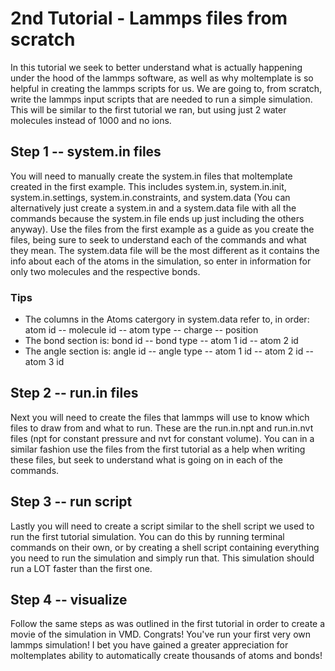 # 2nd Tutorial - Lammps files from scratch

In this tutorial we seek to better understand what is actually happening under the hood of the lammps software, as well as why moltemplate is so helpful in creating the lammps scripts for us. We are going to, from scratch, write the lammps input scripts that are needed to run a simple simulation. This will be similar to the first tutorial we ran, but using just 2 water molecules instead of 1000 and no ions. 

## Step 1 -- system.in files
You will need to manually create the system.in files that moltemplate created in the first example. This includes system.in, system.in.init, system.in.settings, system.in.constraints, and system.data (You can alternatively just create a system.in and a system.data file with all the commands because the system.in file ends up just including the others anyway). Use the files from the first example as a guide as you create the files, being sure to seek to understand each of the commands and what they mean. The system.data file will be the most different as it contains the info about each of the atoms in the simulation, so enter in information for only two molecules and the respective bonds.

### Tips
* The columns in the Atoms catergory in system.data refer to, in order: atom id -- molecule id -- atom type -- charge -- position
* The bond section is: bond id -- bond type -- atom 1 id -- atom 2 id
* The angle section is: angle id -- angle type -- atom 1 id -- atom 2 id -- atom 3 id

## Step 2 -- run.in files
Next you will need to create the files that lammps will use to know which files to draw from and what to run. These are the run.in.npt and run.in.nvt files (npt for constant pressure and nvt for constant volume). You can in a similar fashion use the files from the first tutorial as a help when writing these files, but seek to understand what is going on in each of the commands.

## Step 3 -- run script
Lastly you will need to create a script similar to the shell script we used to run the first tutorial simulation. You can do this by running terminal commands on their own, or by creating a shell script containing everything you need to run the simulation and simply run that. This simulation should run a LOT faster than the first one. 

## Step 4 -- visualize
Follow the same steps as was outlined in the first tutorial in order to create a movie of the simulation in VMD. Congrats! You've run your first very own lammps simulation! I bet you have gained a greater appreciation for moltemplates ability to automatically create thousands of atoms and bonds! 
